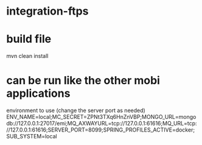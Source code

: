 # integration-ftps

# build file
mvn clean install

# can be run like the other mobi applications
environment to use (change the server port as needed)
ENV_NAME=local;MC_SECRET=ZPNt3TXq6HnZnVBP;MONGO_URL=mongodb://127.0.0.1:27017/emi;MQ_AXWAYURL=tcp://127.0.0.1:61616;MQ_URL=tcp://127.0.0.1:61616;SERVER_PORT=8099;SPRING_PROFILES_ACTIVE=docker;SUB_SYSTEM=local